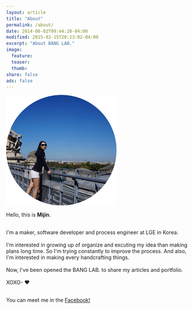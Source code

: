 ```yaml
---
layout: article
title: "About"
permalink: /about/
date: 2014-06-02T09:44:20-04:00
modified: 2015-02-15T20:23:02-04:00
excerpt: "About BANG LAB."
image:
  feature:
  teaser:
  thumb:
share: false
ads: false
---
```


<!-- ![mijin](/images/bio-photo.png) -->
<img src="/images/bio-photo.png" width="300" height="300">

Hello, this is <b>Mijin</b>. <br>

<br>I'm a maker, software developer and process engineer at LGE in Korea.<br>
<br>I'm interested in growing up of organize and excuting my idea than making plans long time. So I'm trying constantly to improve the process. And also, I'm interested in making every handcrafting things.<br>
<br>Now, I've been opened the BANG LAB. to share my articles and portfolio. <br>
<br>XOXO- ♥<br>

<br>You can meet me in the <a href="http://www.facebook.com/dooly.bang" target="_blank">Facebook!</a>  <br>

